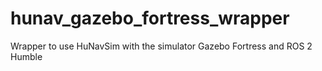 # hunav_gazebo_fortress_wrapper
Wrapper to use HuNavSim with the simulator Gazebo Fortress and ROS 2 Humble

